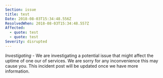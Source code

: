 ```yaml
---
Section: issue
title: test
Date: 2018-08-03T15:34:48.556Z
ResolvedWhen: 2018-08-03T15:34:48.557Z
Affected:
  - quote: test
  - quote: test
Severity: disrupted
---
```

*Investigating* - We are investigating a potential issue that might affect the uptime of one our of services. We are sorry for any inconvenience this may cause you. This incident post will be updated once we have more information.
